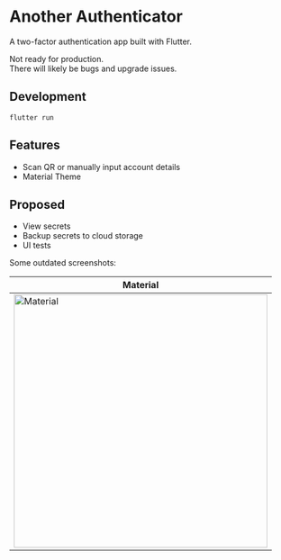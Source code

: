 # Another Authenticator
A two-factor authentication app built with Flutter.

Not ready for production.\
There will likely be bugs and upgrade issues.

## Development
`flutter run`

## Features
- Scan QR or manually input account details
- Material Theme

## Proposed
- View secrets
- Backup secrets to cloud storage
- UI tests

Some outdated screenshots:

|Material|
|----|
|<img src="../readme-assets/material.png" alt="Material" height="450">|
